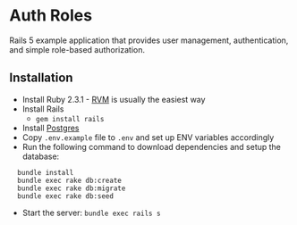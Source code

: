 # Auth Roles
Rails 5 example application that provides user management, authentication, and simple role-based authorization.

## Installation
  - Install Ruby 2.3.1 - [RVM](https://rvm.io/) is usually the easiest way
  - Install Rails
    - ``gem install rails``
  - Install [Postgres](https://www.postgresql.org/)
  - Copy ``.env.example`` file to ``.env`` and set up ENV variables accordingly
  - Run the following command to download dependencies and setup the database:
```
  bundle install
  bundle exec rake db:create
  bundle exec rake db:migrate
  bundle exec rake db:seed
```
  - Start the server: ``bundle exec rails s``
